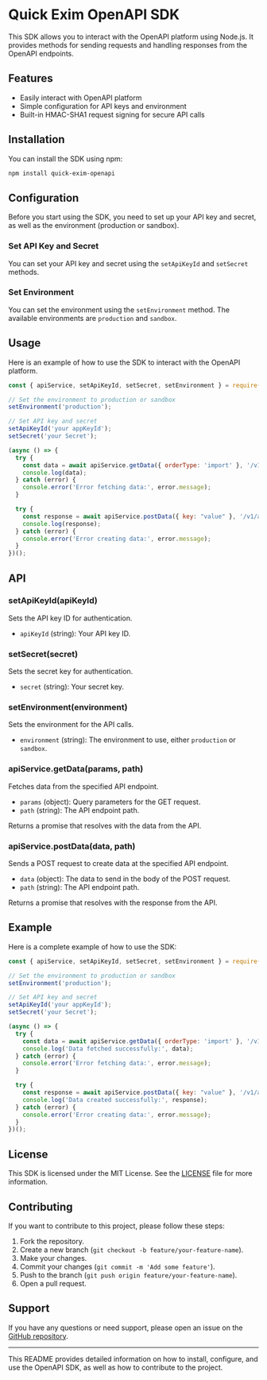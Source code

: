 # Quick Exim OpenAPI SDK

This SDK allows you to interact with the OpenAPI platform using Node.js. It provides methods for sending requests and handling responses from the OpenAPI endpoints.

## Features

- Easily interact with OpenAPI platform
- Simple configuration for API keys and environment
- Built-in HMAC-SHA1 request signing for secure API calls

## Installation

You can install the SDK using npm:

```bash
npm install quick-exim-openapi
```

## Configuration

Before you start using the SDK, you need to set up your API key and secret, as well as the environment (production or sandbox).

### Set API Key and Secret

You can set your API key and secret using the `setApiKeyId` and `setSecret` methods.

### Set Environment

You can set the environment using the `setEnvironment` method. The available environments are `production` and `sandbox`.

## Usage

Here is an example of how to use the SDK to interact with the OpenAPI platform.

```javascript
const { apiService, setApiKeyId, setSecret, setEnvironment } = require('quick-exim-openapi');

// Set the environment to production or sandbox
setEnvironment('production');

// Set API key and secret
setApiKeyId('your appKeyId');
setSecret('your Secret');

(async () => {
  try {
    const data = await apiService.getData({ orderType: 'import' }, '/v1/api/data');
    console.log(data);
  } catch (error) {
    console.error('Error fetching data:', error.message);
  }

  try {
    const response = await apiService.postData({ key: "value" }, '/v1/api/data');
    console.log(response);
  } catch (error) {
    console.error('Error creating data:', error.message);
  }
})();
```

## API

### setApiKeyId(apiKeyId)

Sets the API key ID for authentication.

- `apiKeyId` (string): Your API key ID.

### setSecret(secret)

Sets the secret key for authentication.

- `secret` (string): Your secret key.

### setEnvironment(environment)

Sets the environment for the API calls. 

- `environment` (string): The environment to use, either `production` or `sandbox`.

### apiService.getData(params, path)

Fetches data from the specified API endpoint.

- `params` (object): Query parameters for the GET request.
- `path` (string): The API endpoint path.

Returns a promise that resolves with the data from the API.

### apiService.postData(data, path)

Sends a POST request to create data at the specified API endpoint.

- `data` (object): The data to send in the body of the POST request.
- `path` (string): The API endpoint path.

Returns a promise that resolves with the response from the API.

## Example

Here is a complete example of how to use the SDK:

```javascript
const { apiService, setApiKeyId, setSecret, setEnvironment } = require('quick-exim-openapi');

// Set the environment to production or sandbox
setEnvironment('production');

// Set API key and secret
setApiKeyId('your appKeyId');
setSecret('your Secret');

(async () => {
  try {
    const data = await apiService.getData({ orderType: 'import' }, '/v1/api/data');
    console.log('Data fetched successfully:', data);
  } catch (error) {
    console.error('Error fetching data:', error.message);
  }

  try {
    const response = await apiService.postData({ key: "value" }, '/v1/api/data');
    console.log('Data created successfully:', response);
  } catch (error) {
    console.error('Error creating data:', error.message);
  }
})();
```

## License

This SDK is licensed under the MIT License. See the [LICENSE](LICENSE) file for more information.

## Contributing

If you want to contribute to this project, please follow these steps:

1. Fork the repository.
2. Create a new branch (`git checkout -b feature/your-feature-name`).
3. Make your changes.
4. Commit your changes (`git commit -m 'Add some feature'`).
5. Push to the branch (`git push origin feature/your-feature-name`).
6. Open a pull request.

## Support

If you have any questions or need support, please open an issue on the [GitHub repository](https://github.com/TIservice/quick-exim-openapi-nodejs/issues).

---

This README provides detailed information on how to install, configure, and use the OpenAPI SDK, as well as how to contribute to the project.